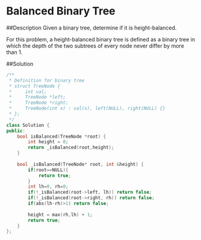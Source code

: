 Balanced Binary Tree
=======

##Description
Given a binary tree, determine if it is height-balanced.

For this problem, a height-balanced binary tree is defined as a binary tree in which the depth of the two subtrees of every node never differ by more than 1.

##Solution
```cpp
/**
 * Definition for binary tree
 * struct TreeNode {
 *     int val;
 *     TreeNode *left;
 *     TreeNode *right;
 *     TreeNode(int x) : val(x), left(NULL), right(NULL) {}
 * };
 */
class Solution {
public:
    bool isBalanced(TreeNode *root) {
        int height = 0;
        return _isBalanced(root,height);
    }
    
    bool _isBalanced(TreeNode* root, int &height) {
        if(root==NULL){
            return true;
        } 
        int lh=0, rh=0;
        if(!_isBalanced(root->left, lh)) return false;
        if(!_isBalanced(root->right, rh)) return false;
        if(abs(lh-rh)>1) return false;
        
        height = max(rh,lh) + 1;
        return true;
    }
};
```